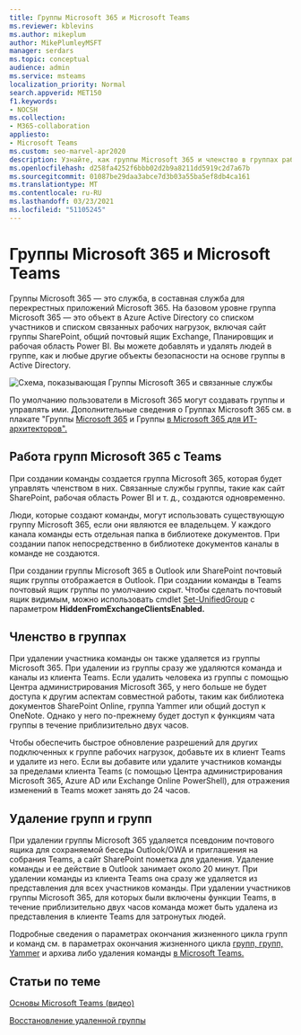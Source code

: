 ```yaml
---
title: Группы Microsoft 365 и Microsoft Teams
ms.reviewer: kblevins
ms.author: mikeplum
author: MikePlumleyMSFT
manager: serdars
ms.topic: conceptual
audience: admin
ms.service: msteams
localization_priority: Normal
search.appverid: MET150
f1.keywords:
- NOCSH
ms.collection:
- M365-collaboration
appliesto:
- Microsoft Teams
ms.custom: seo-marvel-apr2020
description: Узнайте, как группы Microsoft 365 и членство в группах работают с Microsoft Teams.
ms.openlocfilehash: d258fa4252f6bbb02d2b9a8211dd5919c2d7a67b
ms.sourcegitcommit: 01087be29daa3abce7d3b03a55ba5ef8db4ca161
ms.translationtype: MT
ms.contentlocale: ru-RU
ms.lasthandoff: 03/23/2021
ms.locfileid: "51105245"
---
```

# <a name="microsoft-365-groups-and-microsoft-teams"></a>Группы Microsoft 365 и Microsoft Teams

Группы Microsoft 365 — это служба, в составная служба для перекрестных приложений Microsoft 365. На базовом уровне группа Microsoft 365 — это объект в Azure Active Directory со списком участников и списком связанных рабочих нагрузок, включая сайт группы SharePoint, общий почтовый ящик Exchange, Планировщик и рабочая область Power BI. Вы можете добавлять и удалять людей в группе, как и любые другие объекты безопасности на основе группы в Active Directory.

![Схема, показывающая Группы Microsoft 365 и связанные службы](/microsoft-365/media/microsoft-365-groups-hub-spoke.png?view=o365-worldwide)

По умолчанию пользователи в Microsoft 365 могут создавать группы и управлять ими. Дополнительные сведения о Группах Microsoft 365 см. в плакате "Группы [Microsoft 365](https://support.office.com/article/b565caa1-5c40-40ef-9915-60fdb2d97fa2) и Группы [в Microsoft 365 для ИТ-архитекторов".](teams-architecture-solutions-posters.md#groups-in-microsoft-365)

## <a name="how-microsoft-365-groups-work-with-teams"></a>Работа групп Microsoft 365 с Teams

При создании команды создается группа Microsoft 365, которая будет управлять членством в них. Связанные службы группы, такие как сайт SharePoint, рабочая область Power BI и т. д., создаются одновременно.

Люди, которые создают команды, могут использовать существующую группу Microsoft 365, если они являются ее владельцем. У каждого канала команды есть отдельная папка в библиотеке документов. При создании папок непосредственно в библиотеке документов каналы в команде не создаются.

При создании группы Microsoft 365 в Outlook или SharePoint почтовый ящик группы отображается в Outlook. При создании команды в Teams почтовый ящик группы по умолчанию скрыт. Чтобы сделать почтовый ящик видимым, можно использовать cmdlet [Set-UnifiedGroup](/powershell/module/exchange/users-and-groups/set-unifiedgroup) с параметром **HiddenFromExchangeClientsEnabled.**

## <a name="group-membership"></a>Членство в группах

При удалении участника команды он также удаляется из группы Microsoft 365. При удалении из группы сразу же удаляются команда и каналы из клиента Teams. Если удалить человека из группы с помощью Центра администрирования Microsoft 365, у него больше не будет доступа к другим аспектам совместной работы, таким как библиотека документов SharePoint Online, группа Yammer или общий доступ к OneNote. Однако у него по-прежнему будет доступ к функциям чата группы в течение приблизительно двух часов.

Чтобы обеспечить быстрое обновление разрешений для других подключенных к группе рабочих нагрузок, добавьте их в клиент Teams и удалите из него. Если вы добавите или удалите участников команды за пределами клиента Teams (с помощью Центра администрирования Microsoft 365, Azure AD или Exchange Online PowerShell), для отражения изменений в Teams может занять до 24 часов.

## <a name="deleting-groups-and-teams"></a>Удаление групп и групп

При удалении группы Microsoft 365 удаляется псевдоним почтового ящика для сохраняемой беседы Outlook/OWA и приглашения на собрания Teams, а сайт SharePoint пометка для удаления. Удаление команды и ее действие в Outlook занимает около 20 минут. При удалении команды из клиента Teams она сразу же удаляется из представления для всех участников команды. При удалении участников группы Microsoft 365, для которых были включены функции Teams, в течение приблизительно двух часов команда может быть удалена из представления в клиенте Teams для затронутых людей.

Подробные сведения о параметрах окончания жизненного цикла групп и команд см. в параметрах окончания жизненного цикла [групп, групп, Yammer](/microsoft-365/solutions/end-life-cycle-groups-teams-sites-yammer) и архива либо удаления команды [в Microsoft Teams.](./archive-or-delete-a-team.md)

## <a name="related-topics"></a>Статьи по теме

[Основы Microsoft Teams (видео)](https://aka.ms/teams-foundations)

[Восстановление удаленной группы](/microsoft-365/admin/create-groups/restore-deleted-group)